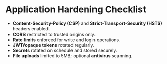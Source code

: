 # Application Hardening Checklist

- **Content-Security-Policy (CSP)** and **Strict-Transport-Security (HSTS)** headers enabled.
- **CORS** restricted to trusted origins only.
- **Rate limits** enforced for write and login operations.
- **JWT/opaque tokens** rotated regularly.
- **Secrets** rotated on schedule and stored securely.
- **File uploads** limited to 5MB; optional **antivirus** scanning.
